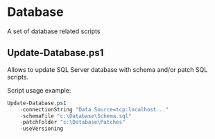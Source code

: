 # Database

A set of database related scripts

## Update-Database.ps1

Allows to update SQL Server database with schema and/or patch SQL scripts.

Script usage example:

```powershell
Update-Database.ps1
    -connectionString "Data Source=tcp:localhost..."
    -schemaFile "c:\Database\Schema.sql"
    -patchFolder "c:\Database\Patches"
    -useVersioning
```
